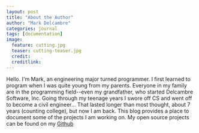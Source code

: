 ```yaml
---
layout: post
title: "About the Author"
author: "Mark Delcambre"
categories: journal
tags: [documentation]
image:
  feature: cutting.jpg
  teaser: cutting-teaser.jpg
  credit:
  creditlink:
---
```


Hello. I'm Mark, an engineering major turned programmer. I first learned to program when I was quite young from my parents. Everyone in my family are in the programming field--even my grandfather, who started Delcambre Software, Inc. Going through my teenage years I swore off CS and went off to become a civil engineer... That lasted longer than most thought, about 7 years (counting college), but now I am back. This blog provides a place to document some of the projects I am working on. My open source projects can be found on my <a href="http://github.com/mdelcambre" target="_blank">Github</a>

